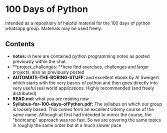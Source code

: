 # 100 Days of Python
Intended as a repositiory of helpful material for the 100 days of python whatsapp group. Materials may be used freely. 

## Contents
- **notes:** in here are contained python programming notes as posted previously within the chat.
- **project_challenges: **here find exercises, challenges and larger projects, also as previously posted
- **AUTOMATE-THE-BORING-STUFF:** and excellent ebook by Al Sweigert which starts with the very basics of python and then goes directly into very useful real world applications. Highly recommended (and freely distributed)
- **READ.md:** what you are reading now. 
- **Syllabus-for-100-days-ofPython.pdf:** The syllabus on which our group is loosely based. This comes form an excellent Udemy course of the same name. Although at first had intended to mirror the course, the "bootcamp" approach was too fast. So we are covering the same topics in roughly the same order but at a much slower pace
